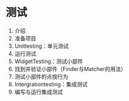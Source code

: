 # 测试

1. 介绍
2. 准备项目
3. Unittesting：单元测试
4. 运行测试
5. WidgetTesting：测试小部件
6. 找到并验证小部件（Finder与Matcher的用法）
7. 测试小部件的点按行为
8. Intergrationtesting：集成测试
9. 编写与运行集成测试
